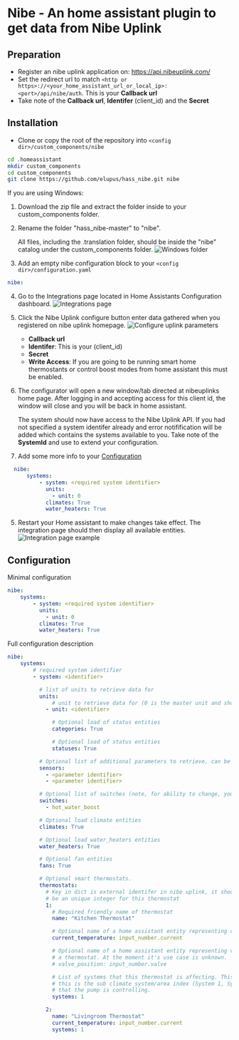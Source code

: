 Nibe - An home assistant plugin to get data from Nibe Uplink
============================================================

Preparation
------------

  * Register an nibe uplink application on: https://api.nibeuplink.com/
  * Set the redirect url to match `<http or https>://<your_home_assistant_url_or_local_ip>:<port>/api/nibe/auth`. This is your **Callback url**
  * Take note of the **Callback url**, **Identifer** (client_id) and the **Secret**

Installation
------------

  * Clone or copy the root of the repository into `<config dir>/custom_components/nibe`

```bash
cd .homeassistant
mkdir custom_components
cd custom_components
git clone https://github.com/elupus/hass_nibe.git nibe
```

  If you are using Windows:
  1. Download the zip file and extract the folder inside to your custom_components folder.
  2. Rename the folder "hass_nibe-master" to "nibe".

     All files, including the .translation folder, should be inside the "nibe" catalog under the custom_components folder.
     <img src="/docs/nibe_files_windows.png" alt="Windows folder" />


  3. Add an empty nibe configuration block to your `<config dir>/configuration.yaml`
```yaml
nibe:
```
  4. Go to the Integrations page located in Home Assistants Configuration dashboard.
     <img src="/docs/integrations.png" alt="Integrations page" />

  5. Click the Nibe Uplink configure button enter data gathered when you registered on nibe uplink homepage.
     <img src="/docs/nibe_config.png" alt="Configure uplink parameters" />
     * **Callback url**
     * **Identifer**: This is your (client_id)
     * **Secret**
     * **Write Access**: If you are going to be running smart home thermostants or control boost modes from home assistant this must be enabled.

  6. The configurator will open a new window/tab directed at nibeuplinks home page. After logging in and
     accepting access for this client id, the window will close and you will be back in home assistant.

     The system should now have access to the Nibe Uplink API. If you had not specified a system identifer already and error notifification will be added which contains the systems available to you. Take note of the **SystemId** and use to
     extend your configuration. 

  7. Add some more info to your [Configuration](README.md#configuration)
```yaml
  nibe:
      systems:
          - system: <required system identifier>
            units:
              - unit: 0
            climates: True
            water_heaters: True
```
  5. Restart your Home assistant to make changes take effect.
    The integration page should then display all available entities.
    <img src="/docs/nibe_integration.png" alt="Integration page example" />

Configuration
-------------

Minimal configuration
```yaml
nibe:
    systems:
        - system: <required system identifier>
          units:
            - unit: 0
          climates: True
          water_heaters: True
```

Full configuration description
```yaml
nibe:
    systems:
        # required system identifier
        - system: <identifier>

          # list of units to retrieve data for
          units:
              # unit to retrieve data for (0 is the master unit and should always exist)
            - unit: <identifier>

              # Optional load of status entities
              categories: True

              # Optional load of status entities
              statuses: True

          # Optional list of additional parameters to retrieve, can be done here or on the sensor platform.
          sensors:
            - <parameter identifier>
            - <parameter identifier>

          # Optional list of switches (note, for ability to change, you need to use writeaccess and have payed license).
          switches:
            - hot_water_boost

          # Optional load climate entities
          climates: True

          # Optional load water_heaters entities
          water_heaters: True

          # Optional fan entities
          fans: True

          # Optional smart thermostats.
          thermostats:
            # Key in dict is external identifer in nibe uplink, it should
            # be an unique integer for this thermostat
            1:
              # Required friendly name of thermostat
              name: "Kitchen Thermostat"

              # Optional name of a home assistant entity representing current temperature
              current_temperature: input_number.current

              # Optional name of a home assistant entity representing valve position of
              # a thermostat. At the moment it's use case is unknown.
              # valve_position: input_number.valve

              # List of systems that this thermostat is affecting. This is
              # this is the sub climate system/area index (System 1, System 2, ..)
              # that the pump is controlling.
              systems: 1

            2:
              name: "Livingroom Thermostat"
              current_temperature: input_number.current
              systems: 1
```
